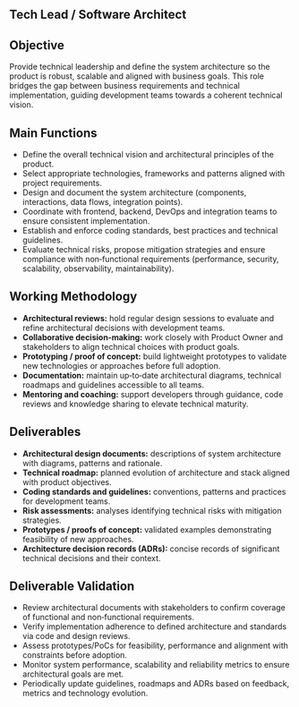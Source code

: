 ## Tech Lead / Software Architect

## Objective
Provide technical leadership and define the system architecture so the product is robust, scalable and aligned with business goals. This role bridges the gap between business requirements and technical implementation, guiding development teams towards a coherent technical vision.

## Main Functions
- Define the overall technical vision and architectural principles of the product.
- Select appropriate technologies, frameworks and patterns aligned with project requirements.
- Design and document the system architecture (components, interactions, data flows, integration points).
- Coordinate with frontend, backend, DevOps and integration teams to ensure consistent implementation.
- Establish and enforce coding standards, best practices and technical guidelines.
- Evaluate technical risks, propose mitigation strategies and ensure compliance with non‑functional requirements (performance, security, scalability, observability, maintainability).

## Working Methodology
- **Architectural reviews:** hold regular design sessions to evaluate and refine architectural decisions with development teams.
- **Collaborative decision‑making:** work closely with Product Owner and stakeholders to align technical choices with product goals.
- **Prototyping / proof of concept:** build lightweight prototypes to validate new technologies or approaches before full adoption.
- **Documentation:** maintain up‑to‑date architectural diagrams, technical roadmaps and guidelines accessible to all teams.
- **Mentoring and coaching:** support developers through guidance, code reviews and knowledge sharing to elevate technical maturity.

## Deliverables
- **Architectural design documents:** descriptions of system architecture with diagrams, patterns and rationale.
- **Technical roadmap:** planned evolution of architecture and stack aligned with product objectives.
- **Coding standards and guidelines:** conventions, patterns and practices for development teams.
- **Risk assessments:** analyses identifying technical risks with mitigation strategies.
- **Prototypes / proofs of concept:** validated examples demonstrating feasibility of new approaches.
- **Architecture decision records (ADRs):** concise records of significant technical decisions and their context.

## Deliverable Validation
- Review architectural documents with stakeholders to confirm coverage of functional and non‑functional requirements.
- Verify implementation adherence to defined architecture and standards via code and design reviews.
- Assess prototypes/PoCs for feasibility, performance and alignment with constraints before adoption.
- Monitor system performance, scalability and reliability metrics to ensure architectural goals are met.
- Periodically update guidelines, roadmaps and ADRs based on feedback, metrics and technology evolution.

